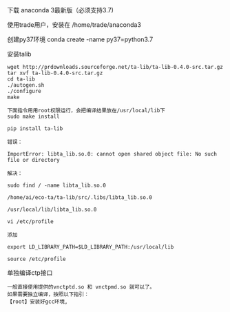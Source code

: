 下载 anaconda 3最新版（必须支持3.7)

使用trade用户，安装在 /home/trade/anaconda3

创建py37环境
conda create -name py37=python3.7

安装talib

    wget http://prdownloads.sourceforge.net/ta-lib/ta-lib-0.4.0-src.tar.gz
    tar xvf ta-lib-0.4.0-src.tar.gz
    cd ta-lib
    ./autogen.sh
    ./configure
    make
    
    下面指令用用root权限运行，会把编译结果放在/usr/local/lib下
    sudo make install
    
    pip install ta-lib

    错误：
    
    ImportError: libta_lib.so.0: cannot open shared object file: No such file or directory
    
    解决：
    
    sudo find / -name libta_lib.so.0
    
    /home/ai/eco-ta/ta-lib/src/.libs/libta_lib.so.0
    
    /usr/local/lib/libta_lib.so.0
    
    vi /etc/profile
    
    添加
    
    export LD_LIBRARY_PATH=$LD_LIBRARY_PATH:/usr/local/lib
    
    source /etc/profile

单独编译ctp接口

    一般直接使用提供的vnctptd.so 和 vnctpmd.so 就可以了。
    如果需要独立编译，按照以下指引：
    【root】安装好gcc环境, 
    
